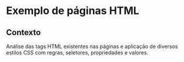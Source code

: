 # Exemplo de páginas HTML 

## Contexto

Análise das tags HTML existentes nas páginas e aplicação de diversos estilos CSS com regras, seletores, propriedades e valores.

